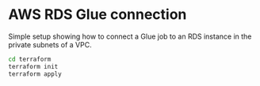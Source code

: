 # AWS RDS Glue connection
Simple setup showing how to connect a Glue job to an RDS instance in the private subnets of a VPC.

```sh
cd terraform
terraform init
terraform apply
```